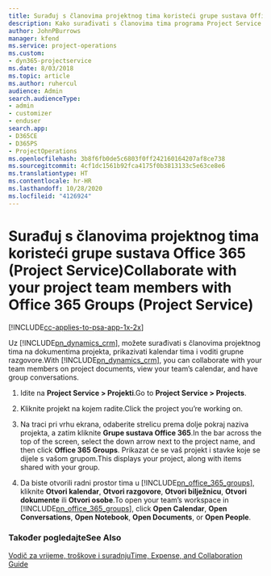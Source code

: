 ```yaml
---
title: Surađuj s članovima projektnog tima koristeći grupe sustava Office 365
description: Kako surađivati s članovima tima programa Project Service putem grupa sustava Office 365
author: JohnPBurrows
manager: kfend
ms.service: project-operations
ms.custom:
- dyn365-projectservice
ms.date: 8/03/2018
ms.topic: article
ms.author: ruhercul
audience: Admin
search.audienceType:
- admin
- customizer
- enduser
search.app:
- D365CE
- D365PS
- ProjectOperations
ms.openlocfilehash: 3b8f6fb0de5c6803f0ff242160164207af8ce738
ms.sourcegitcommit: 4cf1dc1561b92fca4175f0b3813133c5e63ce8e6
ms.translationtype: HT
ms.contentlocale: hr-HR
ms.lasthandoff: 10/28/2020
ms.locfileid: "4126924"
---
```

# <a name="collaborate-with-your-project-team-members-with-office-365-groups-project-service"></a><span data-ttu-id="98e9b-103">Surađuj s članovima projektnog tima koristeći grupe sustava Office 365 (Project Service)</span><span class="sxs-lookup"><span data-stu-id="98e9b-103">Collaborate with your project team members with Office 365 Groups (Project Service)</span></span>

[!INCLUDE[cc-applies-to-psa-app-1x-2x](../includes/cc-applies-to-psa-app-1x-2x.md)]

<span data-ttu-id="98e9b-104">Uz [!INCLUDE[pn_dynamics_crm](../includes/pn-dynamics-crm.md)], možete surađivati s članovima projektnog tima na dokumentima projekta, prikazivati kalendar tima i voditi grupne razgovore.</span><span class="sxs-lookup"><span data-stu-id="98e9b-104">With [!INCLUDE[pn_dynamics_crm](../includes/pn-dynamics-crm.md)], you can collaborate with your team members on project documents, view your team’s calendar, and have group conversations.</span></span>  
  
1. <span data-ttu-id="98e9b-105">Idite na **Project Service > Projekti**.</span><span class="sxs-lookup"><span data-stu-id="98e9b-105">Go to **Project Service > Projects**.</span></span>  
  
2. <span data-ttu-id="98e9b-106">Kliknite projekt na kojem radite.</span><span class="sxs-lookup"><span data-stu-id="98e9b-106">Click the project you’re working on.</span></span>  
  
3. <span data-ttu-id="98e9b-107">Na traci pri vrhu ekrana, odaberite strelicu prema dolje pokraj naziva projekta, a zatim kliknite **Grupe sustava Office 365**.</span><span class="sxs-lookup"><span data-stu-id="98e9b-107">In the bar across the top of the screen, select the down arrow next to the project name, and then click **Office 365 Groups**.</span></span> <span data-ttu-id="98e9b-108">Prikazat će se vaš projekt i stavke koje se dijele s vašom grupom.</span><span class="sxs-lookup"><span data-stu-id="98e9b-108">This displays your project, along with items shared with your group.</span></span>  
  
4. <span data-ttu-id="98e9b-109">Da biste otvorili radni prostor tima u [!INCLUDE[pn_office_365_groups](../includes/pn-office-365-groups.md)], kliknite **Otvori kalendar**, **Otvori razgovore**, **Otvori bilježnicu**, **Otvori dokumente** ili **Otvori osobe**.</span><span class="sxs-lookup"><span data-stu-id="98e9b-109">To open your team’s workspace in [!INCLUDE[pn_office_365_groups](../includes/pn-office-365-groups.md)], click **Open Calendar**, **Open Conversations**, **Open Notebook**, **Open Documents**, or **Open People**.</span></span>  
  
### <a name="see-also"></a><span data-ttu-id="98e9b-110">Također pogledajte</span><span class="sxs-lookup"><span data-stu-id="98e9b-110">See Also</span></span>  
 [<span data-ttu-id="98e9b-111">Vodič za vrijeme, troškove i suradnju</span><span class="sxs-lookup"><span data-stu-id="98e9b-111">Time, Expense, and Collaboration Guide</span></span>](../psa/time-expense-collaboration-guide.md)
